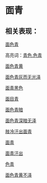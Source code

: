# 面青

## 相关表现：

[面色青](https://zuoye.gmzyh.com/search?key=面色青)
高亮词：[青色,色青](https://zuoye.gmzyh.com/search?key=青色,色青)  
[面色青黄](https://zuoye.gmzyh.com/search?key=面色青黄)
[面色青灰而无光泽](https://zuoye.gmzyh.com/search?key=面色青灰而无光泽)
[面青黑色](https://zuoye.gmzyh.com/search?key=面青黑色)
[面目青](https://zuoye.gmzyh.com/search?key=面目青)
[面色青暗](https://zuoye.gmzyh.com/search?key=面色青暗)
[面色青深暗无泽	](https://zuoye.gmzyh.com/search?key=面色青深暗无泽	)
[肢冷汗出面青](https://zuoye.gmzyh.com/search?key=肢冷汗出面青)
[面青](https://zuoye.gmzyh.com/search?key=面青)
[面青汗出](https://zuoye.gmzyh.com/search?key=面青汗出)
[色青](https://zuoye.gmzyh.com/search?key=色青)
[面色青黄不泽](https://zuoye.gmzyh.com/search?key=面色青黄不泽)